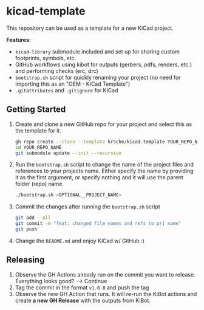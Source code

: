 # kicad-template

This repository can be used as a template for a new KiCad project.

__Features:__  
- `kicad-library` submodule included and set up for sharing custom footprints, symbols, etc.
- GitHub workflows using kibot for outputs (gerbers, pdfs, renders, etc.) and performing checks (erc, drc)
- `bootstrap.sh` script for quickly renaming your project (no need for importing this as an "OEM - KiCad Template")
- `.gitattributes` and `.gitignore` for KiCad


## Getting Started
1. Create and clone a new GitHub repo for your project and select this as the template for it.
     ```bash
     gh repo create --clone --template krsche/kicad-template YOUR_REPO_NAME
     cd YOUR_REPO_NAME
     git submodule update --init --recursive
     ```
2. Run the `bootstrap.sh` script to change the name of the project files and references to your projects name. 
     Either specify the name by providing it as the first argument, or specify nothing and it will use the parent folder (repo) name.
     ```bash
     ./bootstrap.sh <OPTIONAL__PROJECT_NAME>
     ```
3. Commit the changes after running the `bootstrap.sh` script
     ```bash
     git add --all
     git commit -m "feat: changed file names and refs to prj name"
     git push
     ```
4. Change the `README.md` and enjoy KiCad w/ GitHub :)

## Releasing
1. Observe the GH Actions already run on the commit you want to release.
     Everything looks good? --> Continue
2. Tag the commit in the format `v1.0.0` and push the tag
3. Observe the new GH Action that runs. 
     It will re-run the KiBot actions and create __a new GH Release__ with the outputs from KiBot.